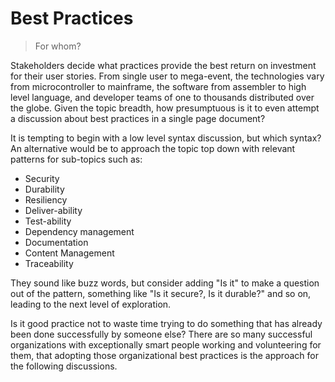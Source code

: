 # Best Practices

> For whom?

Stakeholders decide what practices provide the best
return on investment for their user stories.  From
single user to mega-event, the technologies vary from
microcontroller to mainframe, the software from
assembler to high level language, and developer teams of
one to thousands distributed over the globe.  Given the
topic breadth, how presumptuous is it to even attempt a
discussion about best practices in a single page
document?

It is tempting to begin with a low level syntax
discussion, but which syntax? An alternative would be to
approach the topic top down with relevant patterns for
sub-topics such as:

 - Security
 - Durability
 - Resiliency
 - Deliver-ability
 - Test-ability
 - Dependency management
 - Documentation
 - Content Management
 - Traceability

They sound like buzz words, but consider adding "Is it"
to make a question out of the pattern, something
like "Is it secure?, Is it durable?" and so on, leading
to the next level of exploration.

Is it good practice not to waste time trying to do
something that has already been done successfully by
someone else?  There are so many successful organizations
with exceptionally smart people working and volunteering
for them, that adopting those organizational best
practices is the approach for the following discussions.
